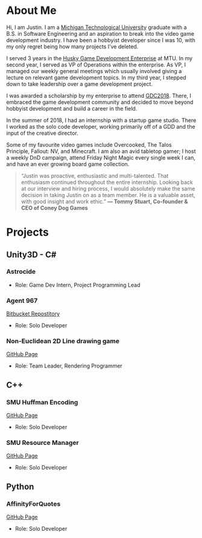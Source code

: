 # About Me

Hi, I am Justin. I am a [Michigan Technological University](https://www.mtu.edu/cs/) graduate with a B.S. in Software Engineering and an aspiration to break into the video game development industry. I have been a hobbyist developer since I was 10, with my only regret being how many projects I’ve deleted.

I served 3 years in the [Husky Game Development Enterprise](https://www.huskygames.com/) at MTU. In my second year, I served as VP of Operations within the enterprise. As VP, I managed our weekly general meetings which usually involved giving a lecture on relevant game development topics. In my third year, I stepped down to take leadership over a game development project.

I was awarded a scholarship by my enterprise to attend [GDC2018](https://www.gdconf.com/). There, I embraced the game development community and decided to move beyond hobbyist development and build a career in the field.

In the summer of 2018, I had an internship with a startup game studio. There I worked as the solo code developer, working primarily off of a GDD and the input of the creative director.

Some of my favourite video games include Overcooked, The Talos Principle, Fallout: NV, and Minecraft. I am also an avid tabletop gamer; I host a weekly DnD campaign, attend Friday Night Magic every single week I can, and have an ever growing board game collection.
> “Justin was proactive, enthusiastic and multi-talented. That enthusiasm continued throughout the entire internship. Looking back at our interview and hiring process, I would absolutely make the same decision in taking Justin on as a team member. He is  a valuable asset, with good insight and work ethic.”
   __— Tommy Stuart, Co-founder & CEO of Coney Dog Games__

# Projects

## Unity3D - C#

### Astrocide
- Role: Game Dev Intern, Project Programming Lead

### Agent 967

[Bitbucket Repostitory](https://bitbucket.org/AffinityforFun/agent967/src/master/)
- Role: Solo Developer

### Non-Euclidean 2D Line drawing game
[GitHub Page](https://github.com/HuskyGameDev/2019s-team4)
- Role: Team Leader, Rendering Programmer

## C++

### SMU Huffman Encoding
[GitHub Page](https://github.com/jwcain/SMU_Huffman)
- Role: Solo Developer

### SMU Resource Manager
[GitHub Page](https://github.com/jwcain/SMU_ResourceManager)
- Role: Solo Developer

## Python

### AffinityForQuotes
[GitHub Page](https://github.com/jwcain/AffinityForQuotes)
- Role: Solo Developer

